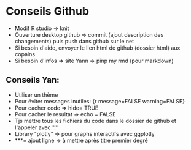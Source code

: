 # Conseils Github

- Modif R studio => knit
- Ouverture desktop github => commit (ajout description des changements) puis push dans github sur le net
- Si besoin d'aide, envoyer le lien html de github (dossier html) aux copains
- Si besoin d'infos => site Yann => pinp my rmd (pour markdown)

## Conseils Yan:
- Utiliser un thème 
- Pour éviter messages inutiles: {r message=FALSE warning=FALSE}
- Pour cacher code => hide= TRUE
- Pour cacher le resultat => echo = FALSE
- Tjs mettre tous les fichiers du code dans le dossier de github et l'appeler avec "."
- Library "plotly" => pour graphs interactifs avec ggplotly
- ***= ajout ligne => à mettre après titre premier degré
